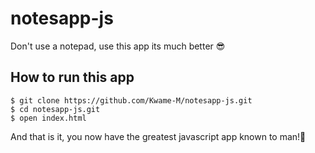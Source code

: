 # notesapp-js
Don't use a notepad, use this app its much better 😎

## How to run this app 
```
$ git clone https://github.com/Kwame-M/notesapp-js.git
$ cd notesapp-js.git
$ open index.html
```
And that is it, you now have the greatest javascript app known to man!🤩
